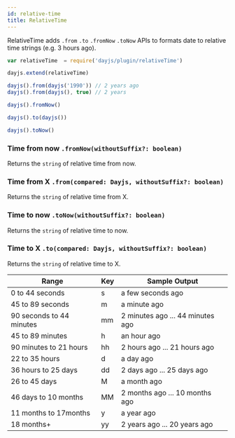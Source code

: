 ```yaml
---
id: relative-time
title: RelativeTime
---
```

RelativeTime adds `.from` `.to` `.fromNow` `.toNow` APIs to formats date to relative time strings (e.g. 3 hours ago).

```javascript
var relativeTime  = require('dayjs/plugin/relativeTime')

dayjs.extend(relativeTime)

dayjs().from(dayjs('1990')) // 2 years ago
dayjs().from(dayjs(), true) // 2 years

dayjs().fromNow()

dayjs().to(dayjs())

dayjs().toNow()
```

### Time from now `.fromNow(withoutSuffix?: boolean)`

Returns the `string` of relative time from now.

### Time from X `.from(compared: Dayjs, withoutSuffix?: boolean)`

Returns the `string` of relative time from X.

### Time to now `.toNow(withoutSuffix?: boolean)`

Returns the `string` of relative time to now.

### Time to X `.to(compared: Dayjs, withoutSuffix?: boolean)`

Returns the `string` of relative time to X.

| Range                    | Key | Sample Output                    |
| ------------------------ | --- | -------------------------------- |
| 0 to 44 seconds          | s   | a few seconds ago                |
| 45 to 89 seconds         | m   | a minute ago                     |
| 90 seconds to 44 minutes | mm  | 2 minutes ago ... 44 minutes ago |
| 45 to 89 minutes         | h   | an hour ago                      |
| 90 minutes to 21 hours   | hh  | 2 hours ago ... 21 hours ago     |
| 22 to 35 hours           | d   | a day ago                        |
| 36 hours to 25 days      | dd  | 2 days ago ... 25 days ago       |
| 26 to 45 days            | M   | a month ago                      |
| 46 days to 10 months     | MM  | 2 months ago ... 10 months ago   |
| 11 months to 17months    | y   | a year ago                       |
| 18 months+               | yy  | 2 years ago ... 20 years ago     |
